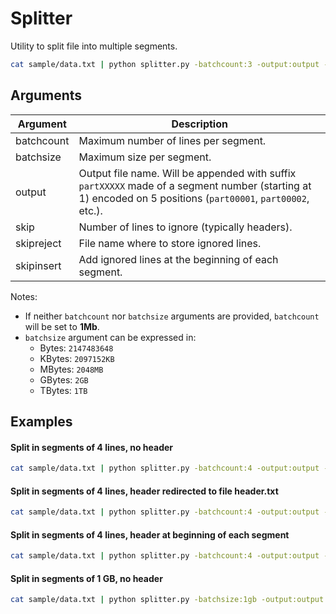 # Splitter

Utility to split file into multiple segments.

```bash
cat sample/data.txt | python splitter.py -batchcount:3 -output:output -reject:header.txt -skip:1
```

## Arguments

| Argument | Description |
|---|---|
| batchcount | Maximum number of lines per segment. |
| batchsize | Maximum size per segment. |
| output | Output file name. Will be appended with suffix `partXXXXX` made of a segment number (starting at 1) encoded on 5 positions (`part00001`, `part00002`, etc.). |
| skip | Number of lines to ignore (typically headers). |
| skipreject | File name where to store ignored lines. |
| skipinsert | Add ignored lines at the beginning of each segment. |

Notes:

- If neither `batchcount` nor `batchsize` arguments are provided, `batchcount` will be set to **1Mb**.
- `batchsize` argument  can be expressed in:
    - Bytes: `2147483648`
    - KBytes: `2097152KB`
    - MBytes: `2048MB`
    - GBytes: `2GB`
    - TBytes: `1TB`

## Examples

#### Split in segments of 4 lines, no header

```bash
cat sample/data.txt | python splitter.py -batchcount:4 -output:output -skip:1
```

#### Split in segments of 4 lines, header redirected to file header.txt 

```bash
cat sample/data.txt | python splitter.py -batchcount:4 -output:output -skip:1 -skipreject:header.txt
```

#### Split in segments of 4 lines, header at beginning of each segment

```bash
cat sample/data.txt | python splitter.py -batchcount:4 -output:output -skip:1 -skipinsert
```

#### Split in segments of 1 GB, no header

```bash
cat sample/data.txt | python splitter.py -batchsize:1gb -output:output -skip:1
```
